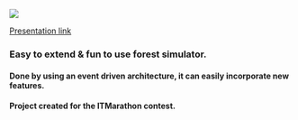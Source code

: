 ![](http://i.imgur.com/NjIxE66.png)

[Presentation link](https://docs.google.com/presentation/d/1PUn7Oh_E_5vTKsRg-1fJcKiBuV1gxVaEZw2mrdWg5vs/edit?usp=sharing)

### Easy to extend & fun to use forest simulator.

#### Done by using an event driven architecture, it can easily incorporate new features.

#### Project created for the ITMarathon contest.

